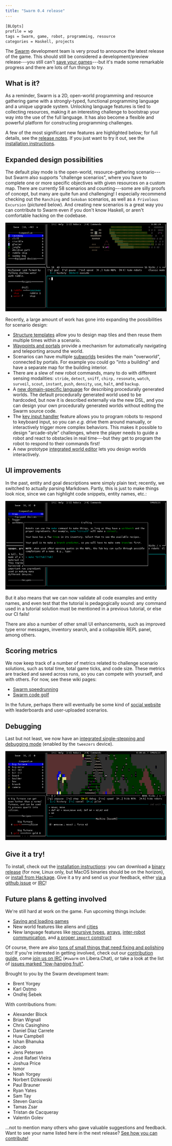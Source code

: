 ```yaml
---
title: "Swarm 0.4 release"
---
```


    [BLOpts]
    profile = wp
    tags = Swarm, game, robot, programming, resource
    categories = Haskell, projects

The [Swarm](https://github.com/swarm-game/swarm/) development team is
very proud to announce the latest release of the game.  This should
still be considered a development/preview release---you still can't
[save your games](https://github.com/swarm-game/swarm/issues/50)---but
it's made some remarkable progress and there are lots of fun things to
try.

What is it?
-----------

As a reminder, Swarm is a 2D, open-world programming and resource
gathering game with a strongly-typed, functional programming language
and a unique upgrade system. Unlocking language features is tied to
collecting resources, making it an interesting challenge to bootstrap
your way into the use of the full language.  It has also become a
flexible and powerful platform for constructing programming challenges.

A few of the most significant new features are highlighted below; for
full details, see the [release
notes](https://github.com/swarm-game/swarm/releases/tag/0.4.0.0).  If
you just want to try it out, see the [installation
instructions][install].

Expanded design possibilities
-----------------------------

The default play mode is the open-world, resource-gathering
scenario---but Swarm also supports "challenge scenarios", where you
have to complete one or more specific objectives with given resources
on a custom map.  There are currently 58 scenarios and counting---some
are silly proofs of concept, but many are quite fun and challenging!
I especially recommend checking out the `Ranching` and `Sokoban`
scenarios, as well as `A Frivolous Excursion` (pictured below).  And
creating new scenarios is a great way you can contribute to Swarm even
if you don't know Haskell, or aren't comfortable hacking on the
codebase.

![](../../images/excursion.png)

Recently, a large amount of work has gone into expanding the
possibilities for scenario design:

- [Structure templates](https://github.com/swarm-game/swarm/pull/1332)
  allow you to design map tiles and then reuse them multiple times
  within a scenario.
- [Waypoints and
  portals](https://github.com/swarm-game/swarm/pull/1356) provide a
  mechanism for automatically navigating and teleporting around the
  world.
- Scenarios can have multiple
  [subworlds](https://github.com/swarm-game/swarm/pull/1353) besides
  the main "overworld", connected by portals.  For example you could
  go "into a building" and have a separate map for the building
  interior.
- There are a slew of new robot commands, many to do with different sensing
  modalities: `stride`, `detect`, `sniff`, `chirp,` `resonate`,
  `watch`, `surveil`, `scout`, `instant`, `push`, `density`, `use`,
  `halt`, and `backup`.
- A [new domain-specific
  language](https://github.com/swarm-game/swarm/pull/1376) for
  describing procedurally generated worlds.  The default procedurally
  generated world used to be hardcoded, but now it is described
  externally via the new DSL, and you can design your own procedurally
  generated worlds without editing the Swarm source code.
- The [key input
  handler](https://github.com/swarm-game/swarm/pull/1214) feature
  allows you to program robots to respond to keyboard input, so you
  can *e.g.* drive them around manually, or interactively trigger more
  complex behaviors.  This makes it possible to design "arcade-style"
  challenges, where the player needs to guide a robot and react to
  obstacles in real time---but they get to program the robot to respond
  to their commands first!
- A new prototype [integrated world
  editor](https://github.com/swarm-game/swarm/pull/873) lets you
  design worlds interactively.

UI improvements
---------------

In the past, entity and goal descriptions were simply plain text;
recently, we switched to actually parsing Markdown.  Partly, this is
just to make things look nice, since we can highlight code snippets,
entity names, etc.:

![](../../images/crafting.png)

But it also means that we can now validate all code examples and
entity names, and even test that the tutorial is pedagogically sound:
any command used in a tutorial solution must be mentioned in a previous
tutorial, or else our CI fails!

There are also a number of other small UI enhancements, such as
improved type error messages, inventory search, and a collapsible REPL
panel, among others.

Scoring metrics
---------------

We now keep track of a number of metrics related to challenge scenario
solutions, such as total time, total game ticks, and code size.  These
metrics are tracked and saved across runs, so you can compete with
yourself, and with others.  For now, see these wiki pages:

* [Swarm speedrunning](https://github.com/swarm-game/swarm/wiki/Speedrunning)
* [Swarm code golf](https://github.com/swarm-game/swarm/wiki/Code-golf)

In the future, perhaps there will eventually be some kind of [social
website](https://github.com/swarm-game/swarm/issues/1259) with
leaderboards and user-uploaded scenarios.

Debugging
---------

Last but not least, we now have an [integrated single-stepping and
debugging mode](https://github.com/swarm-game/swarm/pull/1081)
(enabled by the `tweezers` device).

![](../../images/debugger.png)

Give it a try!
--------------

To install, check out the [installation instructions][install]: you
can download a [binary release][release] (for now, Linux only, but
MacOS binaries should be on the horizon), or [install from
Hackage][hackage].  Give it a try and send us your feedback, either
[via a github issue][issue] or [IRC][irc]!

[install]: https://github.com/swarm-game/swarm#installing
[release]: https://github.com/swarm-game/swarm/releases
[hackage]: https://hackage.haskell.org/package/swarm
[issue]: https://github.com/swarm-game/swarm/issues/new/choose

Future plans & getting involved
-------------------------------

We're still hard at work on the game.  Fun upcoming things include:

- [Saving and loading games][saving]
- New world features like aliens and [cities][cities]
- New language features like [recursive types][rectypes],
  [arrays][arrays], [inter-robot communication][robot-comm], and [a
  proper `import` construct][import]

[cities]: https://github.com/swarm-game/swarm/issues/112
[saving]: https://github.com/swarm-game/swarm/issues/50
[rectypes]: https://github.com/swarm-game/swarm/issues/154
[arrays]: https://github.com/swarm-game/swarm/issues/98
[robot-comm]: https://github.com/swarm-game/swarm/issues/94
[import]: https://github.com/swarm-game/swarm/issues/495

Of course, there are also [tons of small things that need fixing and
polishing][low-hanging] too!  If you're interested in getting
involved, check out our [contribution guide][contrib], come [join us
on IRC][irc] (`#swarm` on Libera.Chat), or take a look at the list of
[issues marked "low-hanging fruit"][low-hanging].

[contrib]: https://github.com/swarm-game/swarm/blob/main/CONTRIBUTING.md
[low-hanging]: https://github.com/swarm-game/swarm/issues?q=is%3Aissue+is%3Aopen+label%3A%22C-Low+Hanging+Fruit%22
[irc]: https://web.libera.chat/?channels=#swarm

Brought to you by the Swarm development team:

- Brent Yorgey
- Karl Ostmo
- Ondřej Šebek

With contributions from:

- Alexander Block
- Brian Wignall
- Chris Casinghino
- Daniel Díaz Carrete
- Huw Campbell
- Ishan Bhanuka
- Jacob
- Jens Petersen
- José Rafael Vieira
- Joshua Price
- lsmor
- Noah Yorgey
- Norbert Dzikowski
- Paul Brauner
- Ryan Yates
- Sam Tay
- Steven Garcia
- Tamas Zsar
- Tristan de Cacqueray
- Valentin Golev

...not to mention many others who gave valuable suggestions and
feedback.  Want to see your name listed here in the next release?
[See how you can contribute!][contrib]
